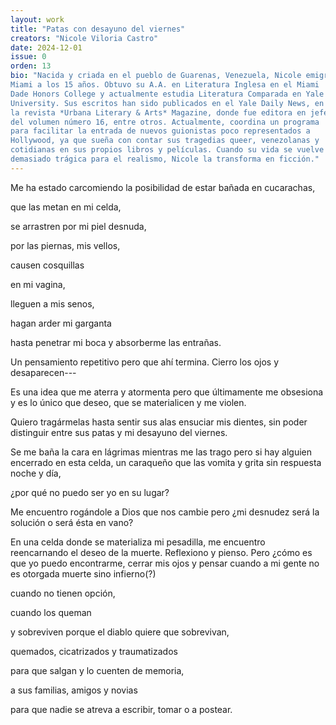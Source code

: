 ```yaml
---
layout: work
title: "Patas con desayuno del viernes"
creators: "Nicole Viloria Castro"
date: 2024-12-01
issue: 0
orden: 13
bio: "Nacida y criada en el pueblo de Guarenas, Venezuela, Nicole emigró a
Miami a los 15 años. Obtuvo su A.A. en Literatura Inglesa en el Miami
Dade Honors College y actualmente estudia Literatura Comparada en Yale
University. Sus escritos han sido publicados en el Yale Daily News, en
la revista *Urbana Literary & Arts* Magazine, donde fue editora en jefe
del volumen número 16, entre otros. Actualmente, coordina un programa
para facilitar la entrada de nuevos guionistas poco representados a
Hollywood, ya que sueña con contar sus tragedias queer, venezolanas y
cotidianas en sus propios libros y películas. Cuando su vida se vuelve
demasiado trágica para el realismo, Nicole la transforma en ficción."
---
```




Me ha estado carcomiendo la posibilidad de estar bañada en cucarachas,

que las metan en mi celda,

se arrastren por mi piel desnuda,

por las piernas, mis vellos,

causen cosquillas

en mi vagina,

lleguen a mis senos,

hagan arder mi garganta 

hasta penetrar mi boca y absorberme las entrañas.

Un pensamiento repetitivo pero que ahí termina. Cierro los ojos y
desaparecen---

Es una idea que me aterra y atormenta pero que últimamente me obsesiona
y es lo único que deseo, que se materialicen y me violen.

Quiero tragármelas hasta sentir sus alas ensuciar mis dientes, sin poder
distinguir entre sus patas y mi desayuno del viernes.

Se me baña la cara en lágrimas mientras me las trago pero si hay alguien
encerrado en esta celda, un caraqueño que las vomita y grita sin
respuesta noche y día,

¿por qué no puedo ser yo en su lugar?

Me encuentro rogándole a Dios que nos cambie pero ¿mi desnudez será la
solución o será ésta en vano? 

En una celda donde se materializa mi pesadilla, me encuentro
reencarnando el deseo de la muerte. Reflexiono y pienso. Pero ¿cómo es
que yo puedo encontrarme, cerrar mis ojos y pensar cuando a mi gente no
es otorgada muerte sino infierno(?)

cuando no tienen opción,

cuando los queman

y sobreviven porque el diablo quiere que sobrevivan,

quemados, cicatrizados y traumatizados 

para que salgan y lo cuenten de memoria,

a sus familias, amigos y novias

para que nadie se atreva a escribir, tomar o a postear. 
